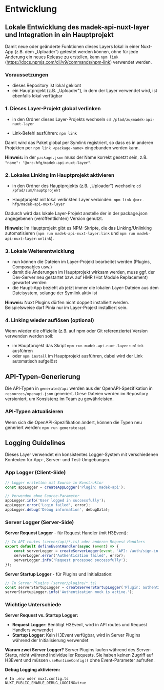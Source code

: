 # Entwicklung

## Lokale Entwicklung des madek-api-nuxt-layer und Integration in ein Hauptprojekt

Damit neue oder geänderte Funktionen dieses Layers lokal in einer Nuxt-App (z.B. dem „Uploader") getestet werden können, ohne für jede Änderung ein neues Release zu erstellen, kann `npm link` (https://docs.npmjs.com/cli/v9/commands/npm-link) verwendet werden.

### Voraussetzungen

- dieses Repository ist lokal geklont
- ein Hauptprojekt (z.B. „Uploader"), in dem der Layer verwendet wird, ist ebenfalls lokal verfügbar

### 1. Dieses Layer-Projekt global verlinken

- in den Ordner dieses Layer-Projekts wechseln
  `cd /pfad/zu/madek-api-nuxt-layer`

- Link-Befehl ausführen:
  `npm link`

Damit wird das Paket global per Symlink registriert, so dass es in anderen Projekten per `npm link <package-name>` eingebunden werden kann.

**Hinweis:** in der `package.json` muss der Name korrekt gesetzt sein, z.B. `"name": "@orc-hfg/madek-api-nuxt-layer"`.

### 2. Lokales Linking im Hauptprojekt aktivieren

- in den Ordner des Hauptprojekts (z.B. „Uploader") wechseln:
  `cd /pfad/zum/hauptprojekt`

- Hauptprojekt mit lokal verlinkten Layer verbinden:
  `npm link @orc-hfg/madek-api-nuxt-layer`

Dadurch wird das lokale Layer-Projekt anstelle der in der package.json angegebenen (veröffentlichten) Version genutzt.

**Hinweis:** Im Hauptprojekt gibt es NPM-Skripte, die das Linking/Unlinking automatisieren (`npm run madek-api-nuxt-layer:link` und `npm run madek-api-nuxt-layer:unlink`).

### 3. Lokale Weiterentwicklung

- nun können die Dateien im Layer-Projekt bearbeitet werden (Plugins, Composables usw.)
- damit die Änderungen im Hauptprojekt wirksam werden, muss ggf. der Dev-Server neu gestartet bzw. auf HMR (Hot Module Replacement) gewartet werden
- die Haupt-App bezieht ab jetzt immer die lokalen Layer-Dateien aus dem Dateisystem, solange der Symlink aktiv ist

**Hinweis:** Nuxt Plugins dürfen nicht doppelt installiert werden. Beispielsweise darf Pinia nur im Layer-Projekt installiert sein.

### 4. Linking wieder auflösen (optional)

Wenn wieder die offizielle (z.B. auf npm oder Git referenzierte) Version verwenden werden soll:

- im Hauptprojekt das Skript `npm run madek-api-nuxt-layer:unlink` ausführen
- oder `npm install` im Hauptprojekt ausführen, dabei wird der Link automatisch aufgelöst

## API-Typen-Generierung

Die API-Typen in `generated/api` werden aus der OpenAPI-Spezifikation in `resources/openapi.json` generiert. Diese Dateien werden im Repository versioniert, um Konsistenz im Team zu gewährleisten.

### API-Typen aktualisieren

Wenn sich die OpenAPI-Spezifikation ändert, können die Typen neu generiert werden: `npm run generate:api`

## Logging Guidelines

Dieses Layer verwendet ein konsistentes Logger-System mit verschiedenen Kontexten für App-, Server- und Test-Umgebungen.

### App Logger (Client-Side)
```typescript
// Logger erstellen mit Source im Konstruktor
const appLogger = createAppLogger('Plugin: madek-api');

// Verwenden ohne Source-Parameter
appLogger.info('User logged in successfully');
appLogger.error('Login failed', error);
appLogger.debug('Debug information', debugData);
```

### Server Logger (Server-Side)

**Server Request Logger** - für Request Handler (mit H3Event):
```typescript
// In API routes (server/api/*.ts) oder anderen Request Handlers
export default defineEventHandler(async (event) => {
	const serverLogger = createServerLogger(event, 'API: /auth/sign-in');
	serverLogger.error('Authentication failed', error);
	serverLogger.info('Request processed successfully');
});
```

**Server Startup Logger** - für Plugins und Initialization:
```typescript
// In Server Plugins (server/plugins/*.ts)
const serverStartupLogger = createServerStartupLogger('Plugin: authentication-mock');
serverStartupLogger.info('Authentication mock is active.');
```

### Wichtige Unterschiede

**Server Request vs. Startup Logger:**
- **Request Logger**: Benötigt H3Event, wird in API routes und Request Handlers verwendet
- **Startup Logger**: Kein H3Event verfügbar, wird in Server Plugins während der Initialisierung verwendet

**Warum zwei Server Logger?**
Server Plugins laufen während des Server-Starts, nicht während individueller Requests. Sie haben keinen Zugriff auf H3Event und müssen `useRuntimeConfig()` ohne Event-Parameter aufrufen.

**Debug Logging aktivieren:**
```env
# In .env oder nuxt.config.ts
NUXT_PUBLIC_ENABLE_DEBUG_LOGGING=true
```
